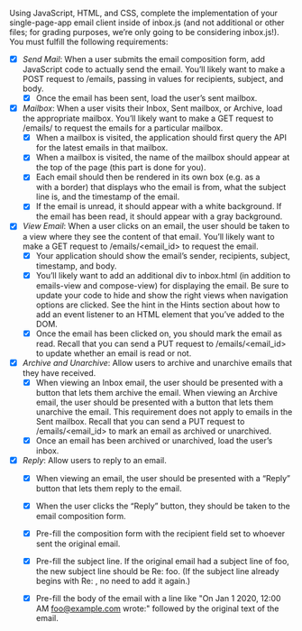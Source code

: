 Using JavaScript, HTML, and CSS, complete the implementation of your single-page-app email client inside of inbox.js (and not additional or other files; for grading purposes, we’re only going to be considering inbox.js!). You must fulfill the following requirements:

- [x] *Send Mail*: When a user submits the email composition form, add JavaScript code to actually send the email.
   You’ll likely want to make a POST request to /emails, passing in values for recipients, subject, and body.
   - [x] Once the email has been sent, load the user’s sent mailbox.

- [x] *Mailbox*: When a user visits their Inbox, Sent mailbox, or Archive, load the appropriate mailbox.
   You’ll likely want to make a GET request to /emails/<mailbox> to request the emails for a particular mailbox.
   - [x] When a mailbox is visited, the application should first query the API for the latest emails in that mailbox.
   - [x] When a mailbox is visited, the name of the mailbox should appear at the top of the page (this part is done for you).
   - [x] Each email should then be rendered in its own box (e.g. as a <div> with a border) that displays who the email is from, what the subject line is, and the timestamp of the email.
   - [x] If the email is unread, it should appear with a white background. If the email has been read, it should appear with a gray background.

- [x] *View Email*: When a user clicks on an email, the user should be taken to a view where they see the content of that email.
   You’ll likely want to make a GET request to /emails/<email_id> to request the email.
   - [x] Your application should show the email’s sender, recipients, subject, timestamp, and body.
   - [x] You’ll likely want to add an additional div to inbox.html (in addition to emails-view and compose-view) for displaying the email. Be sure to update your code to hide and show the right views when navigation options are clicked.
   See the hint in the Hints section about how to add an event listener to an HTML element that you’ve added to the DOM.
   - [x] Once the email has been clicked on, you should mark the email as read. Recall that you can send a PUT request to /emails/<email_id> to update whether an email is read or not.

- [x] *Archive and Unarchive*: Allow users to archive and unarchive emails that they have received.
   - [x] When viewing an Inbox email, the user should be presented with a button that lets them archive the email. When viewing an Archive email, the user should be presented with a button that lets them unarchive the email. This requirement does not apply to emails in the Sent mailbox.
   Recall that you can send a PUT request to /emails/<email_id> to mark an email as archived or unarchived.
   - [x] Once an email has been archived or unarchived, load the user’s inbox.

- [x] *Reply*: Allow users to reply to an email.
   - [x] When viewing an email, the user should be presented with a “Reply” button that lets them reply to the email.
   - [x] When the user clicks the “Reply” button, they should be taken to the email composition form.
   - [x] Pre-fill the composition form with the recipient field set to whoever sent the original email.
   - [x] Pre-fill the subject line. If the original email had a subject line of foo, the new subject line should be Re: foo. (If the subject line already begins with Re: , no need to add it again.)
   - [x] Pre-fill the body of the email with a line like "On Jan 1 2020, 12:00 AM foo@example.com wrote:" followed by the original text of the email.
   
